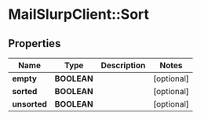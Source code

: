 # MailSlurpClient::Sort

## Properties
Name | Type | Description | Notes
------------ | ------------- | ------------- | -------------
**empty** | **BOOLEAN** |  | [optional] 
**sorted** | **BOOLEAN** |  | [optional] 
**unsorted** | **BOOLEAN** |  | [optional] 


